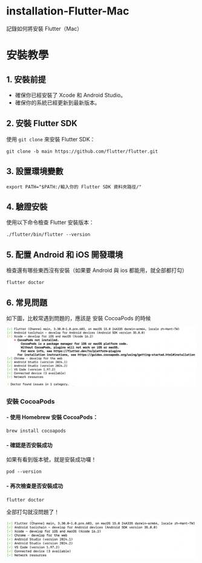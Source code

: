 # installation-Flutter-Mac
記錄如何將安裝 Flutter（Mac）

# 安裝教學

## 1. 安裝前提
- 確保你已經安裝了 Xcode 和 Android Studio。
- 確保你的系統已經更新到最新版本。

## 2. 安裝 Flutter SDK
使用 `git clone` 來安裝 Flutter SDK：

```
git clone -b main https://github.com/flutter/flutter.git
```

## 3. 設置環境變數
```
export PATH="$PATH:/輸入你的 Flutter SDK 資料夾路徑/"
```

## 4. 驗證安裝
使用以下命令檢查 Flutter 安裝版本：
```
./flutter/bin/flutter --version
```

## 5. 配置 Android 和 iOS 開發環境
檢查還有哪些東西沒有安裝（如果要 Android 與 ios 都能用，就全部都打勾）
```
flutter doctor
```

## 6. 常見問題
如下圖，比較常遇到問題的，應該是 安裝 CocoaPods 的時候

![CocoaPods.png](./CocoaPods.png)

### 安裝 CocoaPods

#### - 使用 Homebrew 安裝 CocoaPods：
```
brew install cocoapods
```

#### - 確認是否安裝成功

如果有看到版本號，就是安裝成功囉！

```
pod --version
```

#### - 再次檢查是否安裝成功
```
flutter doctor
```

全部打勾就沒問題了！

![Installation Finish](./installation%20finish.png)

